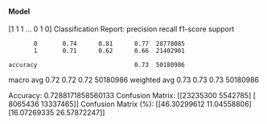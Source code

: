 #### Model
[1 1 1 ... 0 1 0]
Classification Report:
              precision    recall  f1-score   support

           0       0.74      0.81      0.77  28778085
           1       0.71      0.62      0.66  21402901

    accuracy                           0.73  50180986
   macro avg       0.72      0.72      0.72  50180986
weighted avg       0.73      0.73      0.73  50180986

Accuracy: 0.7288171858560133
Confusion Matrix:
[[23235300  5542785]
 [ 8065436 13337465]]
Confusion Matrix (%):
[[46.30299612 11.04558806]
 [16.07269335 26.57872247]]
